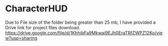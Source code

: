 # CharacterHUD

Due to File size of the folder being greater than 25 mb, I have provided a Drive link for project files download. 
https://drive.google.com/file/d/1KhhibFa9Mkwai9EJh0EraTRfZWPZ12Ko/view?usp=sharing
